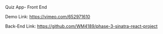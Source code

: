 Quiz App- Front End



Demo Link: https://vimeo.com/652971610

Back-End Link: https://github.com/WM4189/phase-3-sinatra-react-project
